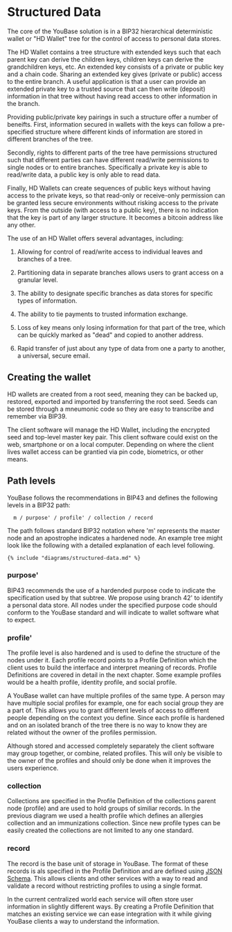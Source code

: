 # Structured Data

The core of the YouBase solution is in a BIP32 hierarchical deterministic wallet or "HD Wallet" tree for the control of access to personal data stores.

The HD Wallet contains a tree structure with extended keys such that each parent key can derive the children keys, children keys can derive the grandchildren keys, etc. An extended key consists of a private or public key and a chain code. Sharing an extended key gives (private or public) access to the entire branch. A useful application is that a user can provide an extended private key to a trusted source that can then write (deposit) information in that tree without having read access to other information in the branch.

Providing public/private key pairings in such a structure offer a number of beneifts. First, information secured in wallets with the keys can follow a pre-specified structure where different kinds of information are stored in different branches of the tree.

Secondly, rights to different parts of the tree have permissions structured such that different parties can have different read/write permissions to single nodes or to entire branches. Specifically a private key is able to read/write data, a public key is only able to read data.

Finally, HD Wallets can create sequences of public keys without having access to the private keys, so that read-only or receive-only permission can be granted less secure environments without risking access to the private keys. From the outside (with access to a public key), there is no indication that the key is part of any larger structure. It becomes a bitcoin address like any other.

The use of an HD Wallet offers several advantages, including:

1. Allowing for control of read/write access to individual leaves and branches of a tree.

2. Partitioning data in separate branches allows users to grant access on a granular level.

3. The ability to designate specific branches as data stores for specific types of information.

4. The ability to tie payments to trusted information exchange.

5. Loss of key means only losing information for that part of the tree, which can be quickly marked as "dead" and copied to another address.

6. Rapid transfer of just about any type of data from one a party to another, a universal, secure email.

## Creating the wallet

HD wallets are created from a root seed, meaning they can be backed up, restored, exported and imported by transferring the root seed. Seeds can be stored through a mneumonic code so they are easy to transcribe and remember via BIP39.

The client software will manage the HD Wallet, including the encrypted seed and top-level master key pair. This client software could exist on the web, smartphone or on a local computer. Depending on where the client lives wallet access can be grantied via pin code, biometrics, or other means.

## Path levels

YouBase follows the recommendations in BIP43 and defines the following levels in a BIP32 path:

```
  m / purpose' / profile' / collection / record
```

The path follows standard BIP32 notation where 'm' represents the master node and an apostrophe indicates a hardened node. An example tree might look like the following with a detailed explanation of each level following.

```mermaid
{% include "diagrams/structured-data.md" %}
```

### purpose'

BIP43 recommends the use of a hardended purpose code to indicate the specification used by that subtree. We propose using branch 42' to identify a personal data store. All nodes under the specified purpose code should conform to the YouBase standard and will indicate to wallet software what to expect.

### profile'

The profile level is also hardened and is used to define the structure of the nodes under it. Each profile record points to a Profile Definition which the client uses to build the interface and interpret meaning of records. Profile Definitions are covered in detail in the next chapter. Some example profiles would be a health profile, identity profile, and social profile.

A YouBase wallet can have multiple profiles of the same type. A person may have multiple social profiles for example, one for each social group they are a part of. This allows you to grant different levels of access to different people depending on the context you define. Since each profile is hardened and on an isolated branch of the tree there is no way to know they are related without the owner of the profiles permission.

Although stored and accessed completely separately the client software may group together, or combine, related profiles. This will only be visible to the owner of the profiles and should only be done when it improves the users experience.

### collection

Collections are specified in the Profile Definition of the collections parent node (profile) and are used to hold groups of similiar records. In the previous diagram we used a health profile which defines an allergies collection and an immunizations collection. Since new profile types can be easily created the collections are not limited to any one standard.

### record

The record is the base unit of storage in YouBase. The format of these records is als specified in the Profile Definition and are defined using [JSON Schema](http://json-schema.org). This allows clients and other services with a way to read and validate a record without restricting profiles to using a single format.

In the current centralized world each service will often store user information in slightly different ways. By creating a Profile Definition that matches an existing service we can ease integration with it while giving YouBase clients a way to understand the information.
